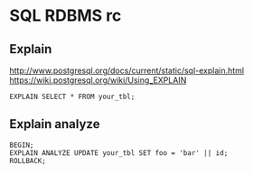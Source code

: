 # SQL RDBMS rc

## Explain

<http://www.postgresql.org/docs/current/static/sql-explain.html>  
<https://wiki.postgresql.org/wiki/Using_EXPLAIN>

    EXPLAIN SELECT * FROM your_tbl;

## Explain analyze

    BEGIN;
    EXPLAIN ANALYZE UPDATE your_tbl SET foo = 'bar' || id;
    ROLLBACK;

